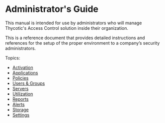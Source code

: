 [title]: # (Administration)
[tags]: # (thycotic access control)
[priority]: # (1000)
# Administrator's Guide

This manual is intended for use by administrators who will manage Thycotic's Access Control solution inside their organization.

This is a reference document that provides detailed instructions and references for the setup of the proper environment to a company’s security administrators.

Topics:

* [Activation](getting-started/index.md)
* [Applications](applications/index.md)
* [Policies](policies/index.md)
* [Users & Groups](users/index.md)
* [Servers](servers/index.md)
* [Utilization](utilization/index.md)
* [Reports](reports/index.md)
* [Alerts](alerts/index.md)
* [Storage](storage/index.md)
* [Settings](settings/index.md)
